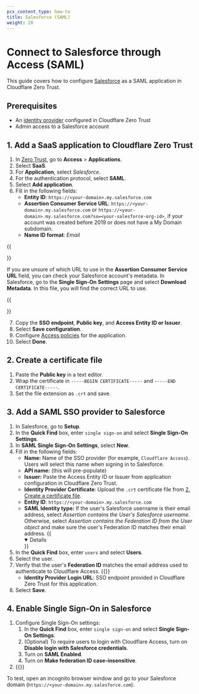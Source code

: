 ```yaml
---
pcx_content_type: how-to
title: Salesforce (SAML)
weight: 20
---
```


# Connect to Salesforce through Access (SAML)

This guide covers how to configure [Salesforce](https://help.salesforce.com/s/articleView?id=sf.sso_saml.htm&type=5) as a SAML application in Cloudflare Zero Trust.

## Prerequisites

- An [identity provider](/cloudflare-one/identity/idp-integration/) configured in Cloudflare Zero Trust
- Admin access to a Salesforce account

## 1. Add a SaaS application to Cloudflare Zero Trust

1. In [Zero Trust](https://one.dash.cloudflare.com), go to **Access** > **Applications**.
2. Select **SaaS**.
3. For **Application**, select _Salesforce_.
4. For the authentication protocol, select **SAML**.
5. Select **Add application**.
6. Fill in the following fields:
    - **Entity ID**: `https://<your-domain>.my.salesforce.com`
    - **Assertion Consumer Service URL**: `https://<your-domain>.my.salesforce.com` or `https://<your-domain>.my.salesforce.com?so=<your-salesforce-org-id>`, if your account was created before 2019 or does not have a My Domain subdomain.
    - **Name ID format**: _Email_

{{<Aside type="note">}}

If you are unsure of which URL to use in the **Assertion Consumer Service URL** field, you can check your Salesforce account's metadata. In Salesforce, go to the **Single Sign-On Settings** page and select **Download Metadata**. In this file, you will find the correct URL to use.

{{</Aside>}}

7. Copy the **SSO endpoint**, **Public key**, and **Access Entity ID or Issuer**.
8. Select **Save configuration**.
9. Configure [Access policies](/cloudflare-one/policies/access/) for the application.
10. Select **Done**.

## 2. Create a certificate file

1. Paste the **Public key** in a text editor.
2. Wrap the certificate in `-----BEGIN CERTIFICATE-----` and `-----END CERTIFICATE-----`.
3. Set the file extension as `.crt` and save.

## 3. Add a SAML SSO provider to Salesforce

1. In Salesforce, go to **Setup**.
2. In the **Quick Find** box, enter `single sign-on` and select **Single Sign-On Settings**.
3. In **SAML Single Sign-On Settings**, select **New**.
4. Fill in the following fields:
    - **Name:** Name of the SSO provider (for example, `Cloudflare Access`). Users will select this name when signing in to Salesforce.
    - **API name:** (this will pre-populate)
    - **Issuer:** Paste the Access Entity ID or Issuer from application configuration in Cloudflare Zero Trust.
    - **Identity Provider Certificate**: Upload the `.crt` certificate file from [2. Create a certificate file](#2-create-a-certificate-file).
    - **Entity ID**: `https://<your-domain>.my.salesforce.com`
    - **SAML Identity type:** If the user's Salesforce username is their email address, select _Assertion contains the User's Salesforce username_. Otherwise, select _Assertion contains the Federation ID from the User object_ and make sure the user's Federation ID matches their email address.
{{<details header="Configure Federation IDs" open="true">}}
1. In the **Quick Find** box, enter `users` and select **Users**.
2. Select the user.
3. Verify that the user's **Federation ID** matches the email address used to authenticate to Cloudflare Access.
{{</details>}}
    - **Identity Provider Login URL**: SSO endpoint provided in Cloudflare Zero Trust for this application.
5. Select **Save**.

## 4. Enable Single Sign-On in Salesforce

1. Configure Single Sign-On settings:
    1. In the **Quick Find** box, enter `single sign-on` and select **Single Sign-On Settings**.
    2. (Optional) To require users to login with Cloudflare Access, turn on **Disable login with Salesforce credentials**.
    3. Turn on **SAML Enabled**.
    4. Turn on **Make federation ID case-insensitive**.
2. {{<render file="access/saas-apps/_salesforce-sso.md">}}

To test, open an incognito browser window and go to your Salesforce domain (`https://<your-domain>.my.salesforce.com`).